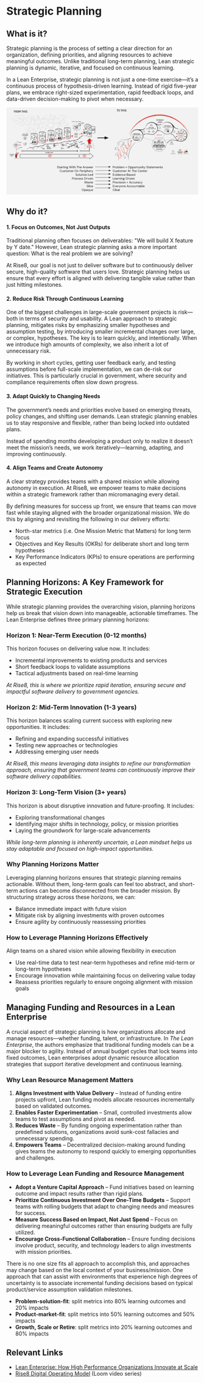 # Strategic Planning

## What is it?

Strategic planning is the process of setting a clear direction for an organization, defining priorities, and aligning resources to achieve meaningful outcomes. Unlike traditional long-term planning, Lean strategic planning is dynamic, iterative, and focused on continuous learning.

In a Lean Enterprise, strategic planning is not just a one-time exercise—it’s a continuous process of hypothesis-driven learning. Instead of rigid five-year plans, we embrace right-sized experimentation, rapid feedback loops, and data-driven decision-making to pivot when necessary.

![Strategic Planning](../../assets/strategic-planning.png)

## Why do it?

#### 1. Focus on Outcomes, Not Just Outputs

Traditional planning often focuses on deliverables: "We will build X feature by Y date." However, Lean strategic planning asks a more important question: What is the real problem we are solving?

At Rise8, our goal is not just to deliver software but to continuously deliver secure, high-quality software that users love. Strategic planning helps us ensure that every effort is aligned with delivering tangible value rather than just hitting milestones.

#### 2. Reduce Risk Through Continuous Learning

One of the biggest challenges in large-scale government projects is risk—both in terms of security and usability. A Lean approach to strategic planning, mitigates risks by emphasizing smaller hypotheses and assumption testing, by introducing smaller incremental changes over large, or complex, hypotheses. The key is to learn quickly, and intentionally. When we introduce high amounts of complexity, we also inherit a lot of unnecessary risk.

By working in short cycles, getting user feedback early, and testing assumptions before full-scale implementation, we can de-risk our initiatives. This is particularly crucial in government, where security and compliance requirements often slow down progress.

#### 3. Adapt Quickly to Changing Needs

The government’s needs and priorities evolve based on emerging threats, policy changes, and shifting user demands. Lean strategic planning enables us to stay responsive and flexible, rather than being locked into outdated plans.

Instead of spending months developing a product only to realize it doesn’t meet the mission’s needs, we work iteratively—learning, adapting, and improving continuously.

#### 4. Align Teams and Create Autonomy

A clear strategy provides teams with a shared mission while allowing autonomy in execution. At Rise8, we empower teams to make decisions within a strategic framework rather than micromanaging every detail.

By defining measures for success up front, we ensure that teams can move fast while staying aligned with the broader organizational mission. We do this by aligning and revisiting the following in our delivery efforts:

* North-star metrics (i.e. One Mission Metric that Matters) for long term focus
* Objectives and Key Results (OKRs) for deliberate short and long term hypotheses
* Key Performance Indicators (KPIs) to ensure operations are performing as expected

## Planning Horizons: A Key Framework for Strategic Execution

While strategic planning provides the overarching vision, planning horizons help us break that vision down into manageable, actionable timeframes. The Lean Enterprise defines three primary planning horizons:

### Horizon 1: Near-Term Execution (0-12 months)

This horizon focuses on delivering value now. It includes:

* Incremental improvements to existing products and services
* Short feedback loops to validate assumptions
* Tactical adjustments based on real-time learning

*At Rise8, this is where we prioritize rapid iteration, ensuring secure and impactful software delivery to government agencies.*

### Horizon 2: Mid-Term Innovation (1-3 years)

This horizon balances scaling current success with exploring new opportunities. It includes:

* Refining and expanding successful initiatives
* Testing new approaches or technologies
* Addressing emerging user needs

*At Rise8, this means leveraging data insights to refine our transformation approach, ensuring that government teams can continuously improve their software delivery capabilities.*

### Horizon 3: Long-Term Vision (3+ years)

This horizon is about disruptive innovation and future-proofing. It includes:

* Exploring transformational changes
* Identifying major shifts in technology, policy, or mission priorities
* Laying the groundwork for large-scale advancements

*While long-term planning is inherently uncertain, a Lean mindset helps us stay adaptable and focused on high-impact opportunities.*

### Why Planning Horizons Matter

Leveraging planning horizons ensures that strategic planning remains actionable. Without them, long-term goals can feel too abstract, and short-term actions can become disconnected from the broader mission. By structuring strategy across these horizons, we can:

* Balance immediate impact with future vision
* Mitigate risk by aligning investments with proven outcomes
* Ensure agility by continuously reassessing priorities

### How to Leverage Planning Horizons Effectively

Align teams on a shared vision while allowing flexibility in execution

* Use real-time data to test near-term hypotheses and refine mid-term or long-term hypotheses
* Encourage innovation while maintaining focus on delivering value today
* Reassess priorities regularly to ensure ongoing alignment with mission goals

## Managing Funding and Resources in a Lean Enterprise

A crucial aspect of strategic planning is how organizations allocate and manage resources—whether funding, talent, or infrastructure. In *The Lean Enterprise*, the authors emphasize that traditional funding models can be a major blocker to agility. Instead of annual budget cycles that lock teams into fixed outcomes, Lean enterprises adopt dynamic resource allocation strategies that support iterative development and continuous learning.

### Why Lean Resource Management Matters

1. **Aligns Investment with Value Delivery** – Instead of funding entire projects upfront, Lean funding models allocate resources incrementally based on validated outcomes.
2. **Enables Faster Experimentation** – Small, controlled investments allow teams to test assumptions and pivot as needed.
3. **Reduces Waste** – By funding ongoing experimentation rather than predefined solutions, organizations avoid sunk-cost fallacies and unnecessary spending.
4. **Empowers Teams** – Decentralized decision-making around funding gives teams the autonomy to respond quickly to emerging opportunities and challenges.

### How to Leverage Lean Funding and Resource Management

* **Adopt a Venture Capital Approach** – Fund initiatives based on learning outcome and impact results rather than rigid plans.
* **Prioritize Continuous Investment Over One-Time Budgets** – Support teams with rolling budgets that adapt to changing needs and measures for success.
* **Measure Success Based on Impact, Not Just Spend** – Focus on delivering meaningful outcomes rather than ensuring budgets are fully utilized.
* **Encourage Cross-Functional Collaboration** – Ensure funding decisions involve product, security, and technology leaders to align investments with mission priorities.

There is no one size fits all approach to accomplish this, and approaches may change based on the local context of your business/mission. One approach that can assist with environments that experience high degrees of uncertainty is to associate incremental funding decisions based on typical product/service assumption validation milestones.

* **Problem-solution-fit**: split metrics into 80% learning outcomes and 20% impacts
* **Product-market-fit**: split metrics into 50% learning outcomes and 50% impacts
* **Growth, Scale or Retire**: split metrics into 20% learning outcomes and 80% impacts

## Relevant Links

* [Lean Enterprise: How High Performance Organizations Innovate at Scale](https://www.amazon.com/Lean-Enterprise-Performance-Organizations-Innovate/dp/1492091774/ref=asc_df_1492091774?mcid=c240e8f520113d559564b318b8c6e14b&hvocijid=7156705907641986466-1492091774-&hvexpln=73&tag=hyprod-20&linkCode=df0&hvadid=721245378154&hvpos=&hvnetw=g&hvrand=7156705907641986466&hvpone=&hvptwo=&hvqmt=&hvdev=c&hvdvcmdl=&hvlocint=&hvlocphy=1020613&hvtargid=pla-2281435177378&psc=1)
* [Rise8 Digital Operating Model](https://www.loom.com/share/folder/d1517c2b077a40d3b50c42addafbbe0a) (Loom video series)
